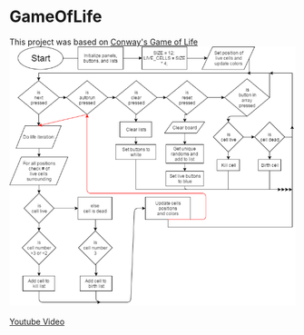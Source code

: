 # GameOfLife
This project was based on <a href="https://en.wikipedia.org/wiki/Conway%27s_Game_of_Life">Conway's Game of Life</a>
<br>
<img src="GameOfLifeFlowChart.png">
<br>
<br>
<a href ="https://youtu.be/W3y0SwyUBA8">Youtube Video</a>
